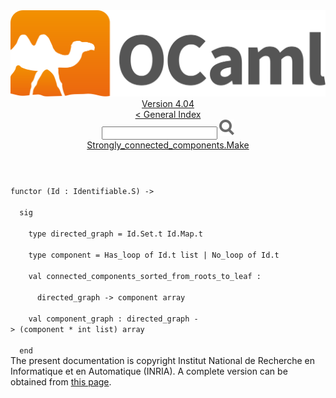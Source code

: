 <!-- ((! set title API !)) ((! set documentation !)) ((! set api !)) ((! set nobreadcrumb !)) -->
<div class="api"><header><nav class="toc brand"><a class="brand" href="https://ocaml.org/"><img src="colour-logo-gray.svg" class="svg" alt="OCaml"></a></nav><nav class="toc"><div class="toc_version"><a href="/docs" id="version-select">Version 4.04</a></div><a href="index.html">&lt; General Index</a><div class="api_search"><input type="text" name="apisearch" id="api_search" oninput="mySearch(false);" onkeypress="this.oninput();" onclick="this.oninput();" onpaste="this.oninput();">
<img src="search_icon.svg" alt="Search" class="svg" onclick="mySearch(false)"></div>
<div id="search_results"></div><div class="toc_title"><a href="Strongly_connected_components.Make.html">Strongly_connected_components.Make</a></div><ul></ul></nav></header>
<code class="code"><span class="keyword">functor</span>&nbsp;(<span class="constructor">Id</span>&nbsp;:&nbsp;<span class="constructor">Identifiable</span>.<span class="constructor">S</span>)&nbsp;<span class="keywordsign">-&gt;</span><br>
&nbsp;&nbsp;<span class="keyword">sig</span><br>
&nbsp;&nbsp;&nbsp;&nbsp;<span class="keyword">type</span>&nbsp;directed_graph&nbsp;=&nbsp;<span class="constructor">Id</span>.<span class="constructor">Set</span>.t&nbsp;<span class="constructor">Id</span>.<span class="constructor">Map</span>.t<br>
&nbsp;&nbsp;&nbsp;&nbsp;<span class="keyword">type</span>&nbsp;component&nbsp;=&nbsp;<span class="constructor">Has_loop</span>&nbsp;<span class="keyword">of</span>&nbsp;<span class="constructor">Id</span>.t&nbsp;list&nbsp;<span class="keywordsign">|</span>&nbsp;<span class="constructor">No_loop</span>&nbsp;<span class="keyword">of</span>&nbsp;<span class="constructor">Id</span>.t<br>
&nbsp;&nbsp;&nbsp;&nbsp;<span class="keyword">val</span>&nbsp;connected_components_sorted_from_roots_to_leaf&nbsp;:<br>
&nbsp;&nbsp;&nbsp;&nbsp;&nbsp;&nbsp;directed_graph&nbsp;<span class="keywordsign">-&gt;</span>&nbsp;component&nbsp;array<br>
&nbsp;&nbsp;&nbsp;&nbsp;<span class="keyword">val</span>&nbsp;component_graph&nbsp;:&nbsp;directed_graph&nbsp;<span class="keywordsign">-&gt;</span>&nbsp;(component&nbsp;*&nbsp;int&nbsp;list)&nbsp;array<br>
&nbsp;&nbsp;<span class="keyword">end</span></code><div class="copyright">The present documentation is copyright Institut National de Recherche en Informatique et en Automatique (INRIA). A complete version can be obtained from <a href="http://caml.inria.fr/pub/docs/manual-ocaml/">this page</a>.</div></div>